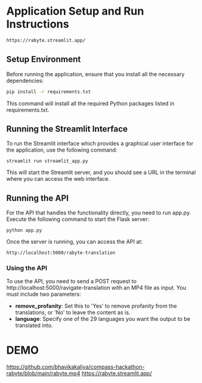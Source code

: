 # Application Setup and Run Instructions

```bash
https://rabyte.streamlit.app/
```

## Setup Environment

Before running the application, ensure that you install all the necessary dependencies:

```bash
pip install -r requirements.txt
```
This command will install all the required Python packages listed in requirements.txt.

## Running the Streamlit Interface

To run the Streamlit interface which provides a graphical user interface for the application, use the following command:

```
streamlit run streamlit_app.py
```

This will start the Streamlit server, and you should see a URL in the terminal where you can access the web interface.

## Running the API

For the API that handles the functionality directly, you need to run app.py. Execute the following command to start the Flask server:

```
python app.py
```

Once the server is running, you can access the API at:
```
http://localhost:5000/rabyte-translation
```

### Using the API
To use the API, you need to send a POST request to http://localhost:5000/ravigate-translation with an MP4 file as input. You must include two parameters:

- **remove_profanity**: Set this to 'Yes' to remove profanity from the translations, or 'No' to leave the content as is.
- **language**: Specify one of the 29 languages you want the output to be translated into.


# DEMO
https://github.com/bhavikakaliya/compass-hackathon-rabyte/blob/main/rabyte.mp4
https://rabyte.streamlit.app/




